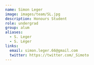 ```yaml
---
name: Simon Leger
image: images/team/SL.jpg
description: Honours Student
role: undergrad
group: alum
aliases:
  - S. Leger
  - S. Léger
links:
  email: simon.leger.66@gmail.com
  twitter: https://twitter.com/_Simoto
---
```

